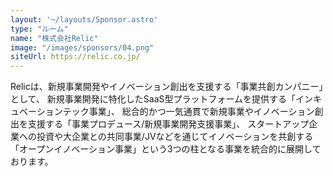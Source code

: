 ```yaml
---
layout: '~/layouts/Sponsor.astro'
type: "ルーム"
name: "株式会社Relic"
image: "/images/sponsors/04.png"
siteUrl: https://relic.co.jp/
---
```


Relicは、新規事業開発やイノベーション創出を支援する「事業共創カンパニー」として、 新規事業開発に特化したSaaS型プラットフォームを提供する「インキュベーションテック事業」、 総合的かつ一気通貫で新規事業やイノベーション創出を支援する「事業プロデュース/新規事業開発支援事業」、 スタートアップ企業への投資や大企業との共同事業/JVなどを通じてイノベーションを共創する「オープンイノベーション事業」という3つの柱となる事業を統合的に展開しております。